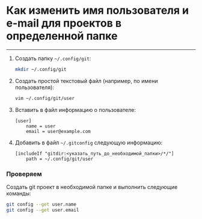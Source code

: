 # Как изменить имя пользователя и e-mail для проектов в определенной папке

___

1. Создать папку `~/.config/git`:
    ```bash
    mkdir ~/.config/git 
    ```
2. Создать простой текстовый файл (например, по имени пользователя):
    ```bash
    vim ~/.config/git/user
    ```
3. Вставить в файл информацию о пользователе:
    ```
   [user]
        name = user
        email = user@example.com
   ```
4. Добавить в файл `~/.gitconfig` следующую информацию:
    ```
   [includeIf "gitdir:<указать_путь_до_необходимой_папки>/*/"]
        path = ~/.config/git/user 
   ```

### Проверяем

Создать git проект в необходимой папке и выполнить следующие команды:
```bash
git config --get user.name
git config --get user.email
```
